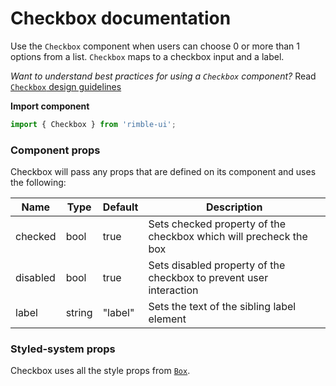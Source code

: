 # Checkbox documentation

Use the `Checkbox` component when users can choose 0 or more than 1 options from a list. `Checkbox` maps to a checkbox input and a label.

_Want to understand best practices for using a `Checkbox` component?_ Read [`Checkbox` design guidelines](https://consensys.github.io/rimble-ui/?path=/story/checkbox--design--guidelines)

**Import component**

```jsx
import { Checkbox } from 'rimble-ui';
```

<!-- STORY -->

### Component props

Checkbox will pass any props that are defined on its component and uses the following:

| Name     | Type   | Default | Description                                                        |
| -------- | ------ | ------- | ------------------------------------------------------------------ |
| checked  | bool   | true    | Sets checked property of the checkbox which will precheck the box  |
| disabled | bool   | true    | Sets disabled property of the checkbox to prevent user interaction |
| label    | string | "label" | Sets the text of the sibling label element                         |

### Styled-system props

Checkbox uses all the style props from [`Box`](https://consensys.github.io/rimble-ui/?path=/story/layout--box).
